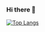 ### Hi there 👋
[![Top Langs](https://github-readme-stats.vercel.app/api/top-langs/?username=akxcix&hide=jupyter%20notebook&layout=compact)](https://github.com/akxcix)

<!--
**akxcix/akxcix** is a ✨ _special_ ✨ repository because its `README.md` (this file) appears on your GitHub profile.

Here are some ideas to get you started:

- 🔭 I’m currently working on ...
- 🌱 I’m currently learning ...
- 👯 I’m looking to collaborate on ...
- 🤔 I’m looking for help with ...
- 💬 Ask me about ...
- 📫 How to reach me: ...
- 😄 Pronouns: ...
- ⚡ Fun fact: ...
-->
